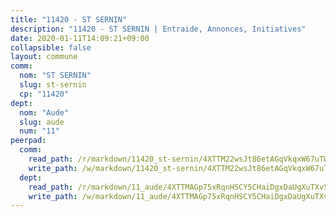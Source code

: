 ```yaml
---
title: "11420 - ST SERNIN"
description: "11420 - ST SERNIN | Entraide, Annonces, Initiatives"
date: 2020-01-11T14:09:21+09:00
collapsible: false
layout: commune
comm:
  nom: "ST SERNIN"
  slug: st-sernin
  cp: "11420"
dept:
  nom: "Aude"
  slug: aude
  num: "11"
peerpad:
  comm:
    read_path: /r/markdown/11420_st-sernin/4XTTM22wsJt86etAGqVkqxW67uTWLzvZapwPUXW9EzfUh9P3V
    write_path: /w/markdown/11420_st-sernin/4XTTM22wsJt86etAGqVkqxW67uTWLzvZapwPUXW9EzfUh9P3V-K3TgTd2wGqRhK9q3JzXXAzCK7kkgjnakw2YzX2nAwCaCMnVwkePnfVvHtc3S3L1d4xSKBpbzSdJFhf2uGb7wMfuWDFkVdtHFWDg1z3922twyZEyx9nhJQNJXvWAPLqfPkF1R2tGF
  dept:
    read_path: /r/markdown/11_aude/4XTTMAGp75xRqnHSCY5CHaiDgxDaUgXuTXvSZDHnY1JdjJiUk
    write_path: /w/markdown/11_aude/4XTTMAGp75xRqnHSCY5CHaiDgxDaUgXuTXvSZDHnY1JdjJiUk-K3TgUenjCPDfs1W21bst2JvrPDW324QBfMvPid11puzXxXGQEeNw9p4QtfnUhSn4LYSwR6UDBQmdr3wFq2CDRGqNz2QynSm58zgCpz2PKP6Y24UTpxW22MudfeZ339ZPKnHm6XTr
---
```


